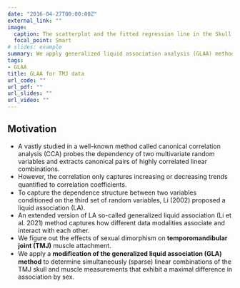 ```yaml
---
date: "2016-04-27T00:00:00Z"
external_link: ""
image:
  caption: The scatterplot and the fitted regression line in the Skull and Temporalis Insertion muscle.
  focal_point: Smart
# slides: example
summary: We apply generalized liquid association analysis (GLAA) method to temporomandibular (TMJ) data set.
tags:
- GLAA
title: GLAA for TMJ data
url_code: ""
url_pdf: ""
url_slides: ""
url_video: ""
---
```


## Motivation

* A vastly studied in a well-known method called canonical correlation analysis (CCA) probes the dependency of two multivariate random variables and extracts canonical pairs of highly correlated linear combinations.
* However, the correlation only captures increasing or decreasing trends quantiﬁed to correlation coefficients.
* To capture the dependence structure between two variables conditioned on the third set of random variables, Li (2002) proposed a liquid association (LA).
* An extended version of LA so-called generalized liquid association (Li et al. 2021) method captures how different data modalities associate and interact with each other.
* We figure out the effects of sexual dimorphism on **temporomandibular joint (TMJ)** muscle attachment.
* We apply a **modiﬁcation of the generalized liquid association (GLA) method** to determine simultaneously (sparse) linear combinations of the TMJ skull and muscle measurements that exhibit a maximal difference in association by sex.

